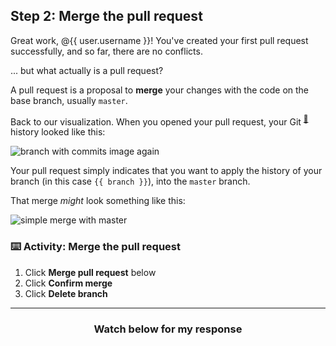 ## Step 2: Merge the pull request

Great work, @{{ user.username }}! You've created your first pull request successfully, and so far, there are no conflicts.

... but what actually is a pull request?  

A pull request is a proposal to **merge** your changes with the code on the base branch, usually `master`.

Back to our visualization. When you opened your pull request, your Git <sup>[:book:](https://help.github.com/articles/github-glossary/#git)</sup> history looked like this:

![branch with commits image again](https://user-images.githubusercontent.com/13326548/36703461-95bd5466-1b10-11e8-98d0-e2c43aa3f925.png)

Your pull request simply indicates that you want to apply the history of your branch (in this case `{{ branch }}`), into the `master` branch.

That merge _might_ look something like this:

![simple merge with master](https://user-images.githubusercontent.com/13326548/36703466-a09e583a-1b10-11e8-9208-cb536a97afd0.png)

### :keyboard: Activity: Merge the pull request

1. Click **Merge pull request** below
1. Click **Confirm merge**
1. Click **Delete branch**

<hr>
<h3 align="center">Watch below for my response</h3>
